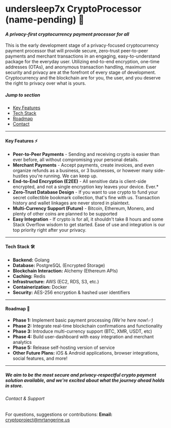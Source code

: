 # undersleep7x CryptoProcessor (name-pending) 🧊
#### *A privacy-first cryptocurrency payment processor for all*

This is the early development stage of a privacy-focused cryptocurrency payment processor that will provide secure, zero-trust peer-to-peer payments and merchant transactions in an engaging, easy-to-understand package for the everyday user. Utilizing end-to-end encryption, one-time addresses (OTAs), and anonymous transaction handling, maximum user security and privacy are at the forefront of every stage of development. Cryptocurrency and the blockchain are for you, the user, and you deserve the right to privacy over what is yours.

##### Jump to section
- [Key Features](#featureList)
- [Tech Stack](#techStack)
- [Roadmap](#roadmap)
- [Contact](#contact)
***
#### <a id="featureList"></a> Key Features ⚡️
- **Peer-to-Peer Payments** - Sending and receiving crypto is easier than ever before, all without compromising your personal details.
- **Merchant Payments** - Accept payments, create invoices, and even organize refunds as a business, or 3 businesses, or however many side-hustles you're running. We can keep up.
- **End-to-End Encryption (E2EE)** - All sensitive data is client-side encrypted, and not a single encryption key leaves  your device. Ever.*
- **Zero-Trust Database Design** - If you want to use crypto to fund your secret collectible bookmark collection, that's fine with us. Transaction history and wallet linkages are never stored in plaintext.
- **Multi-Currency Support (Future)** - Bitcoin, Ethereum, Monero, and plenty of other coins are planned to be supported
- **Easy Integration** - If crypto is for all, it shouldn't take 8 hours and some Stack Overflow wisdom to get started. Ease of use and integration is our top priority right after your privacy.
***
#### <a id="techStack"></a> Tech Stack 🛠️
- **Backend:** Golang
- **Database:** PostgreSQL (Encrypted Storage)
- **Blockchain Interaction:** Alchemy (Ethereum APIs)
- **Caching:** Redis
- **Infrastructure:** AWS (EC2, RDS, S3, etc.)
- **Containerization:** Docker
- **Security:** AES-256 encryption & hashed user identifiers
***
#### <a id="roadmap"></a> Roadmap 🚧
- **Phase 1:** Implement basic payment processing *(We're here now!✅)*
- **Phase 2:** Integrate real-time blockchain confirmations and functionality
- **Phase 3:** Introduce multi-currency support (BTC, XMR, USDT, etc)
- **Phase 4:** Build user-dashboard with easy integration and merchant analytics
- **Phase 5:** Release self-hosting version of service 
- **Other Future Plans:** iOS & Android applications, browser integrations, social features, and more!
***
##### <a id="contact"></a> We aim to be the most secure and privacy-respectful crypto payment solution available, and we're excited about what the journey ahead holds in store.

###### Contact & Support
For questions, suggestions or contributions:
**Email:** cryptoproject@mrtangerine.us
